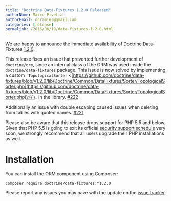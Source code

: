 ```yaml
---
title: "Doctrine Data-Fixtures 1.2.0 Released"
authorName: Marco Pivetta
authorEmail: ocramius@gmail.com
categories: [release]
permalink: /2016/06/19/data-fixtures-1-2-0.html
---
```

We are happy to announce the immediate availability of Doctrine
Data-Fixtures
[1.2.0](https://github.com/doctrine/data-fixtures/releases/tag/v1.2.0).

This release fixes an issue that prevented further development of
`doctrine/orm`, since an internal class of the ORM was used inside the
`doctrine/data-fixtures` package. This issue is now solved by
implementing a custom `` `TopologicalSorter ``
\<[https://github.com/doctrine/data-fixtures/blob/v1.2.0/lib/Doctrine/Common/DataFixtures/Sorter/TopologicalSorter.php](https://github.com/doctrine/data-fixtures/blob/v1.2.0/lib/Doctrine/Common/DataFixtures/Sorter/TopologicalSorter.php)\>\`\_
in the library.
[\#222](https://github.com/doctrine/data-fixtures/pull/222)

Additionally an issue with double escaping caused issues when deleting
from tables with quoted names.
[\#221](https://github.com/doctrine/data-fixtures/pull/221)

Please also be aware that this release drops support for PHP 5.5 and
below. Given that PHP 5.5 is going to exit its official [security
support schedule](http://php.net/supported-versions.php) very soon, we
strongly recommend that all users upgrade their PHP installations as
well.

Installation
============

You can install the ORM component using Composer:

~~~~ {.sourceCode .shell}
composer require doctrine/data-fixtures:^1.2.0
~~~~

Please report any issues you may have with the update on the [issue
tracker](https://github.com/doctrine/data-fixtures/issues).
